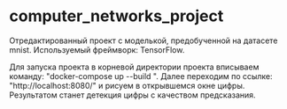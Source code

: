 # computer_networks_project
Отредактированный проект с моделькой, предобученной на датасете mnist. Используемый фреймворк: TensorFlow.

Для запуска проекта в корневой директории проекта вписываем команду: "docker-compose up --build ".
Далее переходим по ссылке: "http://localhost:8080/" и рисуем в открывшемся окне цифры.
Результатом станет детекция цифры с качеством предсказания.